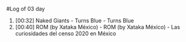 #Log of 03 day

1. [00:32] Naked Giants - Turns Blue - Turns Blue
1. [00:40] ROM (by Xataka México) - ROM (by Xataka México) - Las curiosidades del censo 2020 en México
